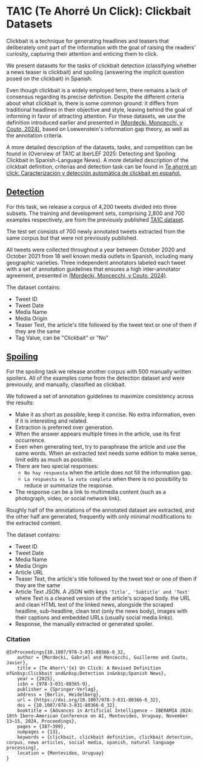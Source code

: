 # TA1C (Te Ahorré Un Click): Clickbait Datasets

Clickbait is a technique for generating headlines and teasers that deliberately omit part of the information with the goal of raising the readers' curiosity, capturing their attention and enticing them to click.

We present datasets for the tasks of clickbait detection (classifying whether a news teaser is clickbait) and spoiling (answering the implicit question posed on the clickbait) in Spanish.

Even though clickbait is a widely employed term, there remains a lack of consensus regarding its precise definition. Despite the different criteria about what clickbait is, there is some common ground: it differs from traditional headlines in their objective and style, leaving behind the goal of informing in favor of attracting attention. For these datasets, we use the definition introduced earlier and presented in [(Mordecki, Moncecchi, y Couto, 2024)](https://doi.org/10.1007/978-3-031-80366-6_32), based on Loewenstein's information gap theory, as well as the annotation criteria.

A more detailed description of the datasets, tasks, and competition can be found in (Overview of TA1C at IberLEF 2025: Detecting and Spoiling Clickbait in Spanish-Language News). A more detailed description of the clickbait definition, criterias and detection task can be found in [Te ahorré un click: Caracterización y detección automática de clickbait en español.](https://hdl.handle.net/20.500.12008/48614)

## [Detection](/clickbait/iberlef2025/detection)

For this task, we release a corpus of 4,200 tweets divided into three subsets. The training and development sets, comprising 2,800 and 700 examples respectively, are from the previously published [TA1C dataset](https://github.com/gmordecki/TA1C).

The test set consists of 700 newly annotated tweets extracted from the same corpus but that were not previously published.

All tweets were collected throughout a year between October 2020 and October 2021 from 18 well known media outlets in Spanish, including many geographic varieties. Three independent annotators labeled each tweet with a set of annotation guidelines that ensures a high inter-annotator agreement, presented in [(Mordecki, Moncecchi, y Couto, 2024)](https://doi.org/10.1007/978-3-031-80366-6_32).

The dataset contains:

- Tweet ID
- Tweet Date
- Media Name
- Media Origin
- Teaser Text, the article's title followed by the tweet text or one of them if they are the same
- Tag Value, can be "Clickbait" or "No"

## [Spoiling](/clickbait/iberlef2025/spoiling)

For the spoiling task we release another corpus with 500 manually written spoilers. All of the examples come from the detection dataset and were previously, and manually, classified as clickbait.

We followed a set of annotation guidelines to maximize consistency across the results:
- Make it as short as possible, keep it concise. No extra information, even if it is interesting and related.
- Extraction is preferred over generation.
- When the answer appears multiple times in the article, use its first occurrence.
- Even when generating text, try to paraphrase the article and use the same words. When an extracted text needs some edition to make sense, limit edits as much as possible.
- There are two special responses:
    - `No hay respuesta` when the article does not fill the information gap.
    - `La respuesta es la nota completa` when there is no possibility to reduce or summarize the response.
- The response can be a link to multimedia content (such as a photograph, video, or social network link).

Roughly half of the annotations of the annotated dataset are extracted, and the other half are generated, frequently with only minimal modifications to the extracted content.

The dataset contains:
- Tweet ID
- Tweet Date
- Media Name
- Media Origin
- Article URL
- Teaser Text, the article's title followed by the tweet text or one of them if they are the same
- Article Text JSON. A JSON with keys `'Title', 'Subtitle' and 'Text'` where Text is a cleaned version of the article's scraped body.
 the URL and clean HTML text of the linked news, alongside the scraped headline, sub-headline, clean text (only the news body), images with their captions and embedded URLs (usually social media links).
- Response, the manually extracted or generated spoiler.


### Citation

```
@InProceedings{10.1007/978-3-031-80366-6_32,
    author = {Mordecki, Gabriel and Moncecchi, Guillermo and Couto, Javier},
    title = {Te Ahorr\'{e} Un Click: A Revised Definition of&nbsp;Clickbait and&nbsp;Detection in&nbsp;Spanish News},
    year = {2025},
    isbn = {978-3-031-80365-9},
    publisher = {Springer-Verlag},
    address = {Berlin, Heidelberg},
    url = {https://doi.org/10.1007/978-3-031-80366-6_32},
    doi = {10.1007/978-3-031-80366-6_32},
    booktitle = {Advances in Artificial Intelligence – IBERAMIA 2024: 18th Ibero-American Conference on AI, Montevideo, Uruguay, November 13–15, 2024, Proceedings},
    pages = {387–399},
    numpages = {13},
    keywords = {clickbait, clickbait definition, clickbait detection, corpus, news articles, social media, spanish, natural language processing},
    location = {Montevideo, Uruguay}
}
```

